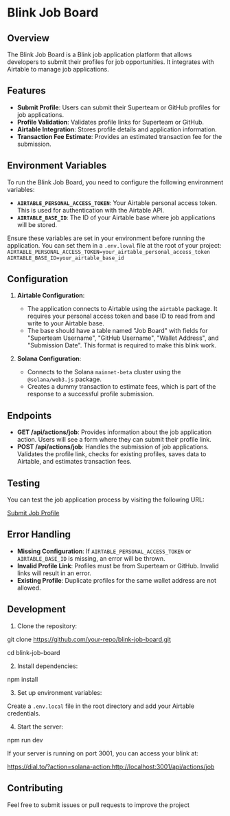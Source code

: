 # Blink Job Board

## Overview

The Blink Job Board is a Blink job application platform that allows developers to submit their profiles for job opportunities. It integrates with Airtable to manage job applications.

## Features

- **Submit Profile**: Users can submit their Superteam or GitHub profiles for job applications.
- **Profile Validation**: Validates profile links for Superteam or GitHub.
- **Airtable Integration**: Stores profile details and application information.
- **Transaction Fee Estimate**: Provides an estimated transaction fee for the submission.

## Environment Variables

To run the Blink Job Board, you need to configure the following environment variables:

- **`AIRTABLE_PERSONAL_ACCESS_TOKEN`**: Your Airtable personal access token. This is used for authentication with the Airtable API.
- **`AIRTABLE_BASE_ID`**: The ID of your Airtable base where job applications will be stored.

Ensure these variables are set in your environment before running the application. You can set them in a `.env.loval` file at the root of your project:
```AIRTABLE_PERSONAL_ACCESS_TOKEN=your_airtable_personal_access_token```
```AIRTABLE_BASE_ID=your_airtable_base_id```


## Configuration

1. **Airtable Configuration**: 
   - The application connects to Airtable using the `airtable` package. It requires your personal access token and base ID to read from and write to your Airtable base.
   - The base should have a table named "Job Board" with fields for "Superteam Username", "GitHub Username", "Wallet Address", and "Submission Date". This format is required to make this blink work. 

2. **Solana Configuration**:
   - Connects to the Solana `mainnet-beta` cluster using the `@solana/web3.js` package.
   - Creates a dummy transaction to estimate fees, which is part of the response to a successful profile submission.

## Endpoints

- **GET /api/actions/job**: Provides information about the job application action. Users will see a form where they can submit their profile link.
- **POST /api/actions/job**: Handles the submission of job applications. Validates the profile link, checks for existing profiles, saves data to Airtable, and estimates transaction fees.

## Testing

You can test the job application process by visiting the following URL:

[Submit Job Profile](https://dial.to/?action=solana-action:https://www.dappshunt.xyz/api/actions/job)

## Error Handling

- **Missing Configuration**: If `AIRTABLE_PERSONAL_ACCESS_TOKEN` or `AIRTABLE_BASE_ID` is missing, an error will be thrown.
- **Invalid Profile Link**: Profiles must be from Superteam or GitHub. Invalid links will result in an error.
- **Existing Profile**: Duplicate profiles for the same wallet address are not allowed.

## Development

1. Clone the repository:

git clone https://github.com/your-repo/blink-job-board.git

cd blink-job-board


2. Install dependencies:

npm install


3. Set up environment variables:

Create a `.env.local` file in the root directory and add your Airtable credentials.

4. Start the server:

npm run dev

If your server is running on port 3001, you can access your blink at:

https://dial.to/?action=solana-action:http://localhost:3001/api/actions/job



## Contributing

Feel free to submit issues or pull requests to improve the project






